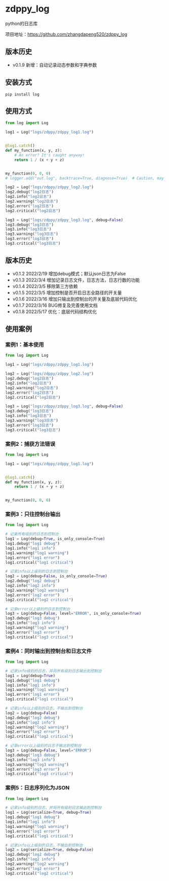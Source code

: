 # zdppy_log

python的日志库

项目地址：https://github.com/zhangdapeng520/zdppy_log

## 版本历史

- v0.1.9 新增：自动记录动态参数和字典参数

## 安装方式

```shell script
pip install log
```

## 使用方式

```python
from log import Log

log1 = Log("logs/zdppy/zdppy_log1.log")


@log1.catch()
def my_function(x, y, z):
    # An error? It's caught anyway!
    return 1 / (x + y + z)


my_function(0, 0, 0)
# logger.add("out.log", backtrace=True, diagnose=True)  # Caution, may leak sensitive data in prod

log2 = Log("logs/zdppy/zdppy_log2.log")
log2.debug("log2日志")
log2.info("log2日志")
log2.warning("log2日志")
log2.error("log2日志")
log2.critical("log2日志")

log3 = Log("logs/zdppy/zdppy_log3.log", debug=False)
log3.debug("log3日志")
log3.info("log3日志")
log3.warning("log3日志")
log3.error("log3日志")
log3.critical("log3日志")
```

## 版本历史

- v0.1.2 2022/2/19 增加debug模式；默认json日志为False
- v0.1.3 2022/3/4 增加记录日志文件，日志方法，日志行数的功能
- v0.1.4 2022/3/5 移除第三方依赖
- v0.1.5 2022/3/5 增加控制是否开启日志全路径的开关量
- v0.1.6 2022/3/16 增加只输出到控制台的开关量及底层代码优化
- v0.1.7 2022/3/16 BUG修复及完善使用文档
- v0.1.8 2022/5/17 优化：底层代码结构优化

## 使用案例

### 案例1：基本使用

```python
from log import Log

log1 = Log("logs/zdppy/zdppy_log1.log")

log2 = Log("logs/zdppy/zdppy_log2.log")
log2.debug("log2日志")
log2.info("log2日志")
log2.warning("log2日志")
log2.error("log2日志")
log2.critical("log2日志")

log3 = Log("logs/zdppy/zdppy_log3.log", debug=False)
log3.debug("log3日志")
log3.info("log3日志")
log3.warning("log3日志")
log3.error("log3日志")
log3.critical("log3日志")
```

### 案例2：捕获方法错误

```python
from log import Log

log1 = Log("logs/zdppy/zdppy_log1.log")


@log1.catch()
def my_function(x, y, z):
    return 1 / (x + y + z)


my_function(0, 0, 0)
```

### 案例3：只往控制台输出

```python
from log import Log

# 记录所有级别的日志到控制台
log1 = Log(debug=True, is_only_console=True)
log1.debug("log1 debug")
log1.info("log1 info")
log1.warning("log1 warning")
log1.error("log1 error")
log1.critical("log1 critical")

# 记录info以上级别的日志到控制台
log2 = Log(debug=False, is_only_console=True)
log2.debug("log2 debug")
log2.info("log2 info")
log2.warning("log2 warning")
log2.error("log2 error")
log2.critical("log2 critical")

# 记录error以上级别的日志到控制台
log3 = Log(debug=False, level="ERROR", is_only_console=True)
log3.debug("log3 debug")
log3.info("log3 info")
log3.warning("log3 warning")
log3.error("log3 error")
log3.critical("log3 critical")
```

### 案例4：同时输出到控制台和日志文件

```python
from log import Log

# 记录info级别的日志，并将所有级别日志输出到控制台
log1 = Log(debug=True)
log1.debug("log1 debug")
log1.info("log1 info")
log1.warning("log1 warning")
log1.error("log1 error")
log1.critical("log1 critical")

# 记录info以上级别的日志，不输出到控制台
log2 = Log(debug=False)
log2.debug("log2 debug")
log2.info("log2 info")
log2.warning("log2 warning")
log2.error("log2 error")
log2.critical("log2 critical")

# 记录error以上级别的日志不输出到控制台
log3 = Log(debug=False, level="ERROR")
log3.debug("log3 debug")
log3.info("log3 info")
log3.warning("log3 warning")
log3.error("log3 error")
log3.critical("log3 critical")
```

### 案例5：日志序列化为JSON

```python
from log import Log

# 记录info级别的日志，并将所有级别日志输出到控制台
log1 = Log(serialize=True, debug=True)
log1.debug("log1 debug")
log1.info("log1 info")
log1.warning("log1 warning")
log1.error("log1 error")
log1.critical("log1 critical")

# 记录info以上级别的日志，不输出到控制台
log2 = Log(serialize=True, debug=False)
log2.debug("log2 debug")
log2.info("log2 info")
log2.warning("log2 warning")
log2.error("log2 error")
log2.critical("log2 critical")
```